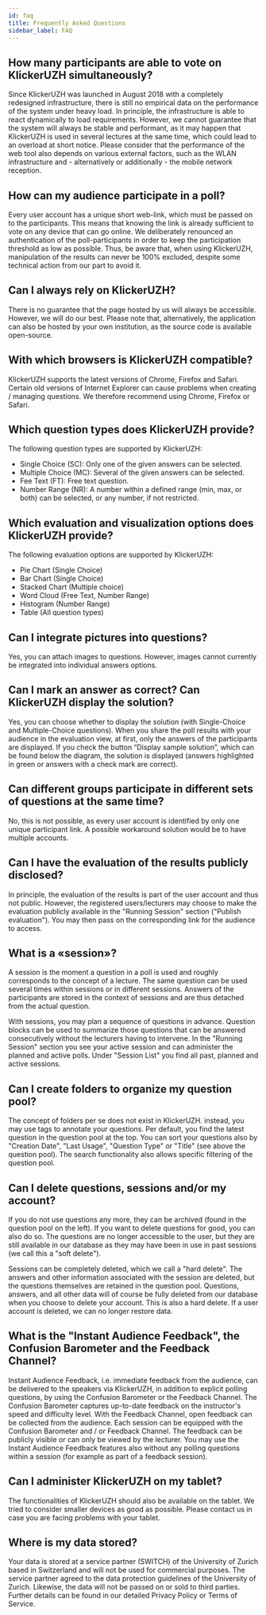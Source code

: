 ```yaml
---
id: faq
title: Frequently Asked Questions
sidebar_label: FAQ
---
```


## How many participants are able to vote on KlickerUZH simultaneously?

Since KlickerUZH was launched in August 2018 with a completely redesigned infrastructure, there is still no empirical data on the performance of the system under heavy load. In principle, the infrastructure is able to react dynamically to load requirements. However, we cannot guarantee that the system will always be stable and performant, as it may happen that KlickerUZH is used in several lectures at the same time, which could lead to an overload at short notice. Please consider that the performance of the web tool also depends on various external factors, such as the WLAN infrastructure and - alternatively or additionally - the mobile network reception.

## How can my audience participate in a poll?

Every user account has a unique short web-link, which must be passed on to the participants. This means that knowing the link is already sufficient to vote on any device that can go online. We deliberately renounced an authentication of the poll-participants in order to keep the participation threshold as low as possible. Thus, be aware that, when using KlickerUZH, manipulation of the results can never be 100% excluded, despite some technical action from our part to avoid it.

## Can I always rely on KlickerUZH?

There is no guarantee that the page hosted by us will always be accessible. However, we will do our best. Please note that, alternatively, the application can also be hosted by your own institution, as the source code is available open-source.

## With which browsers is KlickerUZH compatible?

KlickerUZH supports the latest versions of Chrome, Firefox and Safari. Certain old versions of Internet Explorer can cause problems when creating / managing questions. We therefore recommend using Chrome, Firefox or Safari.

## Which question types does KlickerUZH provide?

The following question types are supported by KlickerUZH:

- Single Choice (SC): Only one of the given answers can be selected.
- Multiple Choice (MC): Several of the given answers can be selected.
- Fee Text (FT): Free text question.
- Number Range (NR): A number within a defined range (min, max, or both) can be selected, or any number, if not restricted.

## Which evaluation and visualization options does KlickerUZH provide?

The following evaluation options are supported by KlickerUZH:

- Pie Chart (Single Choice)
- Bar Chart (Single Choice)
- Stacked Chart (Multiple choice)
- Word Cloud (Free Text, Number Range)
- Histogram (Number Range)
- Table (All question types)

## Can I integrate pictures into questions?

Yes, you can attach images to questions. However, images cannot currently be integrated into individual answers options.

## Can I mark an answer as correct? Can KlickerUZH display the solution?

Yes, you can choose whether to display the solution (with Single-Choice and Multiple-Choice questions). When you share the poll results with your audience in the evaluation view, at first, only the answers of the participants are displayed. If you check the button “Display sample solution”, which can be found below the diagram, the solution is displayed (answers highlighted in green or answers with a check mark are correct).

## Can different groups participate in different sets of questions at the same time?

No, this is not possible, as every user account is identified by only one unique participant link. A possible workaround solution would be to have multiple accounts.

## Can I have the evaluation of the results publicly disclosed?

In principle, the evaluation of the results is part of the user account and thus not public. However, the registered users/lecturers may choose to make the evaluation publicly available in the "Running Session" section ("Publish evaluation"). You may then pass on the corresponding link for the audience to access.

## What is a «session»?

A session is the moment a question in a poll is used and roughly corresponds to the concept of a lecture. The same question can be used several times within sessions or in different sessions. Answers of the participants are stored in the context of sessions and are thus detached from the actual question.

With sessions, you may plan a sequence of questions in advance. Question blocks can be used to summarize those questions that can be answered consecutively without the lecturers having to intervene. In the "Running Session" section you see your active session and can administer the planned and active polls. Under "Session List" you find all past, planned and active sessions.

## Can I create folders to organize my question pool?

The concept of folders per se does not exist in KlickerUZH. instead, you may use tags to annotate your questions. Per default, you find the latest question in the question pool at the top. You can sort your questions also by "Creation Date", "Last Usage", "Question Type" or "Title" (see above the question pool). The search functionality also allows specific filtering of the question pool.

## Can I delete questions, sessions and/or my account?

If you do not use questions any more, they can be archived (found in the question pool on the left). If you want to delete questions for good, you can also do so. The questions are no longer accessible to the user, but they are still available in our database as they may have been in use in past sessions (we call this a "soft delete").

Sessions can be completely deleted, which we call a "hard delete". The answers and other information associated with the session are deleted, but the questions themselves are retained in the question pool. Questions, answers, and all other data will of course be fully deleted from our database when you choose to delete your account. This is also a hard delete. If a user account is deleted, we can no longer restore data.

## What is the "Instant Audience Feedback", the Confusion Barometer and the Feedback Channel?

Instant Audience Feedback, i.e. immediate feedback from the audience, can be delivered to the speakers via KlickerUZH, in addition to explicit polling questions, by using the Confusion Barometer or the Feedback Channel. The Confusion Barometer captures up-to-date feedback on the instructor's speed and difficulty level. With the Feedback Channel, open feedback can be collected from the audience. Each session can be equipped with the Confusion Barometer and / or Feedback Channel. The feedback can be publicly visible or can only be viewed by the lecturer. You may use the Instant Audience Feedback features also without any polling questions within a session (for example as part of a feedback session).

## Can I administer KlickerUZH on my tablet?

The functionalities of KlickerUZH should also be available on the tablet. We tried to consider smaller devices as good as possible. Please contact us in case you are facing problems with your tablet.

## Where is my data stored?

Your data is stored at a service partner (SWITCH) of the University of Zurich based in Switzerland and will not be used for commercial purposes. The service partner agreed to the data protection guidelines of the University of Zurich. Likewise, the data will not be passed on or sold to third parties. Further details can be found in our detailed Privacy Policy or Terms of Service.
